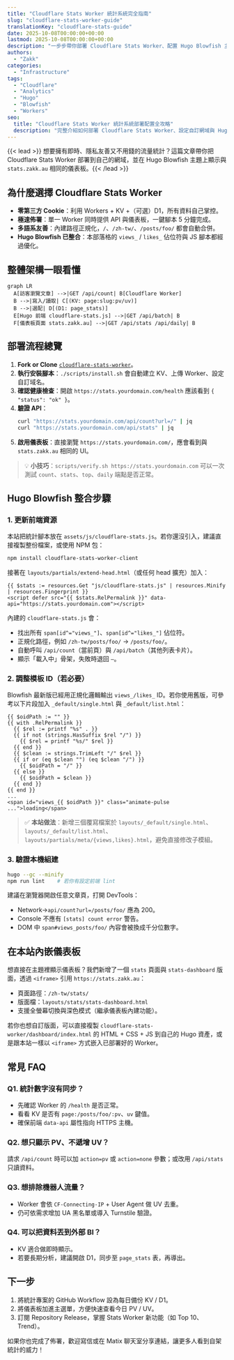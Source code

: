 ```yaml
---
title: "Cloudflare Stats Worker 統計系統完全指南"
slug: "cloudflare-stats-worker-guide"
translationKey: "cloudflare-stats-guide"
date: 2025-10-08T00:00:00+00:00
lastmod: 2025-10-08T00:00:00+00:00
description: "一步步帶你部署 Cloudflare Stats Worker、配置 Hugo Blowfish 主題、擴充儀表板，並排除常見問題。"
authors:
  - "Zakk"
categories:
  - "Infrastructure"
tags:
  - "Cloudflare"
  - "Analytics"
  - "Hugo"
  - "Blowfish"
  - "Workers"
seo:
  title: "Cloudflare Stats Worker 統計系統部署配置全攻略"
  description: "完整介紹如何部署 Cloudflare Stats Worker、設定自訂網域與 Hugo Blowfish 主題整合，並快速打造與 stats.zakk.au 相同的儀表板。"
---
```


{{< lead >}}
想要擁有即時、隱私友善又不用錢的流量統計？這篇文章帶你把 Cloudflare Stats Worker 部署到自己的網域，並在 Hugo Blowfish 主題上顯示與 `stats.zakk.au` 相同的儀表板。{{< /lead >}}

## 為什麼選擇 Cloudflare Stats Worker

- **零第三方 Cookie**：利用 Workers + KV +（可選）D1，所有資料自己掌控。
- **極速佈署**：單一 Worker 同時提供 API 與儀表板，一鍵腳本 5 分鐘完成。
- **多語系友善**：內建路徑正規化，`/`、`/zh-tw/`、`/posts/foo/` 都會自動合併。
- **Hugo Blowfish 已整合**：本部落格的 `views_` / `likes_` 佔位符與 JS 腳本都經過優化。

## 整體架構一眼看懂

```mermaid
graph LR
  A[訪客瀏覽文章] -->|GET /api/count| B[Cloudflare Worker]
  B -->|寫入/讀取| C[(KV: page:slug:pv/uv)]
  B -->|選配| D[(D1: page_stats)]
  E[Hugo 前端 cloudflare-stats.js] -->|GET /api/batch| B
  F[儀表板頁面 stats.zakk.au] -->|GET /api/stats /api/daily| B
```

## 部署流程總覽

1. **Fork or Clone** [`cloudflare-stats-worker`](https://github.com/Zakkaus/cloudflare-stats-worker)。
2. **執行安裝腳本**：`./scripts/install.sh` 會自動建立 KV、上傳 Worker、設定自訂域名。
3. **確認健康檢查**：開啟 `https://stats.yourdomain.com/health` 應該看到 `{ "status": "ok" }`。
4. **驗證 API**：
   ```bash
   curl "https://stats.yourdomain.com/api/count?url=/" | jq
   curl "https://stats.yourdomain.com/api/stats" | jq
   ```
5. **啟用儀表板**：直接瀏覽 `https://stats.yourdomain.com/`，應會看到與 `stats.zakk.au` 相同的 UI。

> 💡 **小技巧**：`scripts/verify.sh https://stats.yourdomain.com` 可以一次測試 `count`、`stats`、`top`、`daily` 端點是否正常。

## Hugo Blowfish 整合步驟

### 1. 更新前端資源

本站把統計腳本放在 `assets/js/cloudflare-stats.js`。若你還沒引入，建議直接複製整份檔案，或使用 NPM 包：

```bash
npm install cloudflare-stats-worker-client
```

接著在 `layouts/partials/extend-head.html`（或任何 head 擴充）加入：

```go-html-template
{{ $stats := resources.Get "js/cloudflare-stats.js" | resources.Minify | resources.Fingerprint }}
<script defer src="{{ $stats.RelPermalink }}" data-api="https://stats.yourdomain.com"></script>
```

內建的 `cloudflare-stats.js` 會：

- 找出所有 `span[id^="views_"]`、`span[id^="likes_"]` 佔位符。
- 正規化路徑，例如 `/zh-tw/posts/foo/` → `/posts/foo/`。
- 自動呼叫 `/api/count`（當前頁）與 `/api/batch`（其他列表卡片）。
- 顯示「載入中」骨架，失敗時退回 `—`。

### 2. 調整模板 ID（若必要）

Blowfish 最新版已經用正規化邏輯輸出 `views_/likes_` ID。若你使用舊版，可參考以下片段加入 `_default/single.html` 與 `_default/list.html`：

```go-html-template
{{ $oidPath := "" }}
{{ with .RelPermalink }}
  {{ $rel := printf "%s" . }}
  {{ if not (strings.HasSuffix $rel "/") }}
    {{ $rel = printf "%s/" $rel }}
  {{ end }}
  {{ $clean := strings.TrimLeft "/" $rel }}
  {{ if or (eq $clean "") (eq $clean "/") }}
    {{ $oidPath = "/" }}
  {{ else }}
    {{ $oidPath = $clean }}
  {{ end }}
{{ end }}
...
<span id="views_{{ $oidPath }}" class="animate-pulse ...">loading</span>
```

> ✅ **本站做法**：新增三個覆寫檔案於 `layouts/_default/single.html`、`layouts/_default/list.html`、`layouts/partials/meta/{views,likes}.html`，避免直接修改子模組。

### 3. 驗證本機組建

```bash
hugo --gc --minify
npm run lint    # 若你有設定前端 lint
```

建議在瀏覽器開啟任意文章頁，打開 DevTools：

- Network→`api/count?url=/posts/foo/` 應為 200。
- Console 不應有 `[stats] count error` 警告。
- DOM 中 `span#views_posts/foo/` 內容會被換成千分位數字。

## 在本站內嵌儀表板

想直接在主題裡顯示儀表板？我們新增了一個 `stats` 頁面與 `stats-dashboard` 版面，透過 `<iframe>` 引用 `https://stats.zakk.au`：

- 頁面路徑：`/zh-tw/stats/`
- 版面檔：`layouts/stats/stats-dashboard.html`
- 支援全螢幕切換與深色模式（繼承儀表板內建功能）。

若你也想自訂版面，可以直接複製 `cloudflare-stats-worker/dashboard/index.html` 的 HTML + CSS + JS 到自己的 Hugo 資產，或是跟本站一樣以 `<iframe>` 方式嵌入已部署好的 Worker。

## 常見 FAQ

### Q1. 統計數字沒有同步？
- 先確認 Worker 的 `/health` 是否正常。
- 看看 KV 是否有 `page:/posts/foo/:pv`、`uv` 鍵值。
- 確保前端 `data-api` 屬性指向 HTTPS 主機。

### Q2. 想只顯示 PV、不遞增 UV？
請求 `/api/count` 時可以加 `action=pv` 或 `action=none` 參數；或改用 `/api/stats` 只讀資料。

### Q3. 想排除機器人流量？
- Worker 會依 `CF-Connecting-IP` + User Agent 做 UV 去重。
- 仍可依需求增加 UA 黑名單或導入 Turnstile 驗證。

### Q4. 可以把資料丟到外部 BI？
- KV 適合做即時顯示。
- 若要長期分析，建議開啟 D1，同步至 `page_stats` 表，再導出。

## 下一步

1. 將統計專案的 GitHub Workflow 設為每日備份 KV / D1。
2. 將儀表板加進主選單，方便快速查看今日 PV / UV。
3. 訂閱 Repository Release，掌握 Stats Worker 新功能（如 Top 10、Trend）。

如果你也完成了佈署，歡迎寫信或在 Matix 聊天室分享連結，讓更多人看到自架統計的威力！
